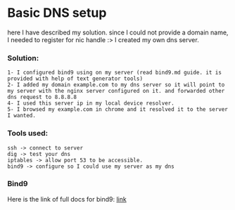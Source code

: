 # Basic DNS setup

here I have described my solution. since I could not provide a domain name, I needed to register for nic handle :>
I created my own dns server.

### Solution:

    1- I configured bind9 using on my server (read bind9.md guide. it is provided with help of text generator tools)
    2- I added my domain example.com to my dns server so it will point to my server with the nginx server configured on it. and forwarded other dns request to 8.8.8.8
    4- I used this server ip in my local device resolver.
    5- I browsed my example.com in chrome and it resolved it to the server I wanted.

### Tools used:

    ssh -> connect to server
    dig -> test your dns
    iptables -> allow port 53 to be accessible.
    bind9 -> configure so I could use my server as my dns

### Bind9

Here is the link of full docs for bind9: <a href="https://bind9.readthedocs.io/">link</a>
